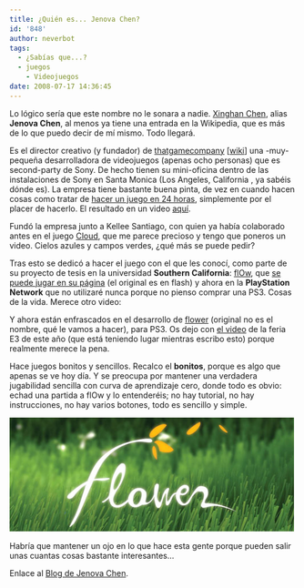 ```yaml
---
title: ¿Quién es... Jenova Chen?
id: '848'
author: neverbot
tags:
  - ¿Sabías que...?
  - juegos
    - Videojuegos
date: 2008-07-17 14:36:45
---
```


Lo lógico sería que este nombre no le sonara a nadie. [Xinghan Chen](http://en.wikipedia.org/wiki/Jenova_Chen), alias **Jenova Chen**, al menos ya tiene una entrada en la Wikipedia, que es más de lo que puedo decir de mí mismo. Todo llegará.

Es el director creativo (y fundador) de [thatgamecompany](http://www.thatgamecompany.com/) \[[wiki](http://en.wikipedia.org/wiki/Thatgamecompany)\] una -muy- pequeña desarrolladora de videojuegos (apenas ocho personas) que es second-party de Sony. De hecho tienen su mini-oficina dentro de las instalaciones de Sony en Santa Monica (Los Angeles, California , ya sabéis dónde es). La empresa tiene bastante buena pinta, de vez en cuando hacen cosas como tratar de [hacer un juego en 24 horas](http://www.ps3news.com/forums/playstation-3-chat/thatgamecompany-s-devs-create-game-24-hours-95350.html), simplemente por el placer de hacerlo. El resultado en un video [aquí](http://forums.platformnation.com/index.php?showtopic=4713).

Fundó la empresa junto a Kellee Santiago, con quien ya había colaborado antes en el juego [Cloud](http://www.thatgamecompany.com/cloud.html), que me parece precioso y tengo que poneros un video. Cielos azules y campos verdes, ¿qué más se puede pedir?

Tras esto se dedicó a hacer el juego con el que les conocí, como parte de su proyecto de tesis en la universidad **Southern California**: [flOw](http://www.thatgamecompany.com/flow.html), que [se puede jugar en su página](http://intihuatani.usc.edu/cloud/flowing/) (el original es en flash) y ahora en la **PlayStation Network** que no utilizaré nunca porque no pienso comprar una PS3. Cosas de la vida. Merece otro video:

Y ahora están enfrascados en el desarrollo de [flower](http://www.thatgamecompany.com/flower.html) (original no es el nombre, qué le vamos a hacer), para PS3. Os dejo con [el video](http://www.gametrailers.com/player/25232.html?type=flv) de la feria E3 de este año (que está teniendo lugar mientras escribo esto) porque realmente merece la pena.

  

Hace juegos bonitos y sencillos. Recalco el **bonitos**, porque es algo que apenas se ve hoy día. Y se preocupa por mantener una verdadera jugabilidad sencilla con curva de aprendizaje cero, donde todo es obvio: echad una partida a flOw y lo entenderéis; no hay tutorial, no hay instrucciones, no hay varios botones, todo es sencillo y simple.

![flower](./quien-es-jenova-chen/flower_banner.jpg "flower")

Habría que mantener un ojo en lo que hace esta gente porque pueden salir unas cuantas cosas bastante interesantes...

Enlace al [Blog de Jenova Chen](http://interactive.usc.edu/members/jchen/).